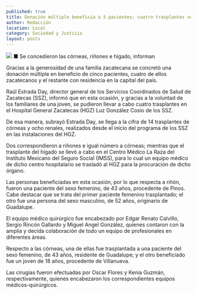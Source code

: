 ```yaml
---
published: true
title: Donación múltiple beneficia a 5 pacientes; cuatro trasplantes se realizaron en el HGZ
author: Redacción
location: Local
category: Sociedad y Justicia
layout: posts
---
```


![](http://i.imgur.com/gGRtHMzm.jpg)
■ Se concedieron las córneas, riñones e hígado, informan

Gracias a la generosidad de una familia zacatecana se concretó una donación múltiple en beneficio de cinco pacientes, cuatro de ellos zacatecanos y el restante con residencia en la capital del país.

Raúl Estrada Day, director general de los Servicios Coordinados de Salud de Zacatecas (SSZ), informó que en esta ocasión, y gracias a la voluntad de los familiares de una joven, se pudieron llevar a cabo cuatro trasplantes en el Hospital General Zacatecas (HGZ) Luz González Cosío de los SSZ.  

De esa manera, subrayó Estrada Day, se llega a la cifra de 14 trasplantes de córneas y ocho renales, realizados desde el inicio del programa de los SSZ en las instalaciones del HGZ.

Dos correspondieron a riñones e igual número a córneas; mientras que el trasplante del hígado se llevó a cabo en el Centro Médico La Raza del Instituto Mexicano del Seguro Social (IMSS), para lo cual un equipo médico de dicho centro hospitalario se trasladó al HGZ para la procuración de dicho órgano.

 Las personas beneficiadas en esta ocasión, por lo que respecta a riñón, fueron una paciente del sexo femenino, de 43 años, procedente de Pinos. Cabe destacar que se trata del primer paciente femenino trasplantado; el otro fue una persona del sexo masculino, de 52 años, originario de Guadalupe.
 
El equipo médico quirúrgico fue encabezado por Edgar Renato Calvillo, Sergio Rincón Gallardo y Miguel Angel González, quienes contaron con la amplia y decida colaboración de todo un equipo de profesionales en diferentes áreas.

 Respecto a las córneas, una de ellas fue trasplantada a una paciente del sexo femenino, de 43 años, residente de Guadalupe; y el otro beneficiado fue un joven de 18 años, procedente de Villanueva.
 
Las cirugías fueron efectuadas por Oscar Flores y Kenia Guzmán, respectivamente, quienes encabezaron los correspondientes equipos médicos-quirúrgicos.
